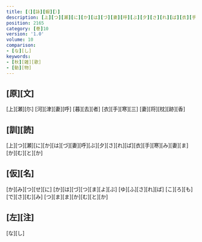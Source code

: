 ```yaml
---
title: [（][詠][蝦][）]
description: [上][つ][瀬][に][か][は][づ][妻][呼][ぶ][夕][さ][れ][ば][衣][手][寒][み][妻][ま][か][む][と][か]
position: 2165
category: [巻]10
version: '1.0'
volume: 10
comparison:
- [な][し]
keywords:
- [秋][雑][歌]
- [動][物]
---
```


## [原][文]

[上][瀬][尓] [河][津][妻][呼] [暮][去][者] [衣][手][寒][三] [妻][将][枕][跡][香]

## [訓][読]

[上][つ][瀬][に][か][は][づ][妻][呼][ぶ][夕][さ][れ][ば][衣][手][寒][み][妻][ま][か][む][と][か]

## [仮][名]

[か][み][つ][せ][に] [か][は][づ][つ][ま][よ][ぶ] [ゆ][ふ][さ][れ][ば] [こ][ろ][も][で][さ][む][み] [つ][ま][ま][か][む][と][か]

## [左][注]

[な][し]
